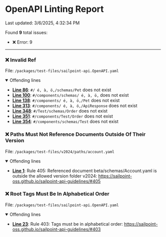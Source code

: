 # OpenAPI Linting Report

Last updated: 3/6/2025, 4:32:34 PM

Found **9** total issues:
- :x: Error: 9

---

### :x: Invalid Ref



File: `/packages/test-files/sailpoint-api.OpenAPI.yaml`
      <details open>

<summary>Offending lines</summary>

- **[Line 86](./sailpoint-api.OpenAPI.yaml)**: `#/ é, à, ö,/schemas/Pet` does not exist
- **[Line 100](./sailpoint-api.OpenAPI.yaml)**: `#/components/schemas/ é, à, ö,` does not exist
- **[Line 138](./sailpoint-api.OpenAPI.yaml)**: `#/components/ é, à, ö,/Pet` does not exist
- **[Line 313](./sailpoint-api.OpenAPI.yaml)**: `#/components/ é, à, ö,/ApiResponse` does not exist
- **[Line 348](./sailpoint-api.OpenAPI.yaml)**: `#/Test/schemas/Order` does not exist
- **[Line 351](./sailpoint-api.OpenAPI.yaml)**: `#/components/Test/Order` does not exist
- **[Line 354](./sailpoint-api.OpenAPI.yaml)**: `#/components/schemas/Test` does not exist


</details>

### :x: Paths Must Not Reference Documents Outside Of Their Version



File: `/packages/test-files/v2024/paths/account.yaml`
      <details open>

<summary>Offending lines</summary>

- **[Line 1](./v2024/paths/account.yaml)**: Rule 405: Referenced document beta/schemas/Account.yaml is outside the allowed version folder v2024: https://sailpoint-oss.github.io/sailpoint-api-guidelines/#405


</details>

### :x: Root Tags Must Be In Alphabetical Order



File: `/packages/test-files/sailpoint-api.OpenAPI.yaml`
      <details open>

<summary>Offending lines</summary>

- **[Line 23](./sailpoint-api.OpenAPI.yaml)**: Rule 403: Tags must be in alphabetical order: https://sailpoint-oss.github.io/sailpoint-api-guidelines/#403


</details>

